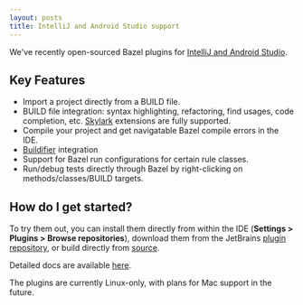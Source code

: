 ```yaml
---
layout: posts
title: IntelliJ and Android Studio support
---
```


We've recently open-sourced Bazel plugins for
[IntelliJ and Android Studio](https://ij.bazel.build).

## Key Features ##

* Import a project directly from a BUILD file.
* BUILD file integration: syntax highlighting, refactoring, find usages,
  code completion, etc. [Skylark](/docs/skylark)
  extensions are fully supported.
* Compile your project and get navigatable Bazel compile errors in the IDE.
* [Buildifier](https://github.com/bazelbuild/buildifier) integration
* Support for Bazel run configurations for certain rule classes.
* Run/debug tests directly through Bazel by right-clicking on
  methods/classes/BUILD targets.

## How do I get started? ##

To try them out, you can install them directly from within the IDE
(**Settings > Plugins > Browse repositories**), download them from the
JetBrains [plugin repository](https://plugins.jetbrains.com/search/index?search=bazel),
or build directly from [source](https://github.com/bazelbuild/intellij).

Detailed docs are available [here](https://ij.bazel.build).

The plugins are currently Linux-only, with plans for Mac support in the future.
